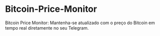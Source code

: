 # Bitcoin-Price-Monitor
Bitcoin Price Monitor: Mantenha-se atualizado com o preço do Bitcoin em tempo real diretamente no seu Telegram.
